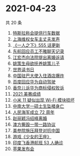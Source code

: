 # 2021-04-23

共 20 条

<!-- BEGIN ZHIHUSEARCH -->
<!-- 最后更新时间 Fri Apr 23 2021 21:09:50 GMT+0800 (China Standard Time) -->
1. [特斯拉称会提供行车数据](https://www.zhihu.com/search?q=特斯拉行车数据)
1. [上海维权女车主丈夫发声](https://www.zhihu.com/search?q=特斯拉行车数据)
1. [《一人之下》555 话更新](https://www.zhihu.com/search?q=一人之下)
1. [东航回应员工不雅聊天记录](https://www.zhihu.com/search?q=东航空姐)
1. [江宏杰向法院提出离婚诉请](https://www.zhihu.com/search?q=福原爱江宏杰离婚)
1. [姚策生母欲抚养姚策儿子](https://www.zhihu.com/search?q=姚策)
1. [世界读书日](https://www.zhihu.com/search?q=世界读书日)
1. [中国驻巴大使入住酒店爆炸](https://www.zhihu.com/search?q=巴基斯坦)
1. [百度回应华为自动驾驶](https://www.zhihu.com/search?q=华为自动驾驶)
1. [香奈儿诉华为商标侵权败诉](https://www.zhihu.com/search?q=香奈儿起诉华为)
1. [2021 美赛成绩](https://www.zhihu.com/search?q=美赛)
1. [小米 11 疑似出现 Wi-Fi 模块损坏](https://www.zhihu.com/search?q=小米11烧主板)
1. [中南大学一硕士生坠楼身亡](https://www.zhihu.com/search?q=中南大学研究生)
1. [人民海军成立 72 周年](https://www.zhihu.com/search?q=人民海军)
1. [赵丽颖冯绍峰离婚](https://www.zhihu.com/search?q=赵丽颖冯绍峰离婚)
1. [澳方撕毁一带一路协议](https://www.zhihu.com/search?q=澳大利亚撕毁一带一路)
1. [美参院施压拜登对抗中国](https://www.zhihu.com/search?q=拜登)
1. [游戏《少女的王座》](https://www.zhihu.com/search?q=少女的王座)
1. [印度飞香港航班 53 人确诊](https://www.zhihu.com/search?q=印度疫情)
1. [苹果发布会](https://www.zhihu.com/search?q=苹果新品发布会)
<!-- END ZHIHUSEARCH -->
